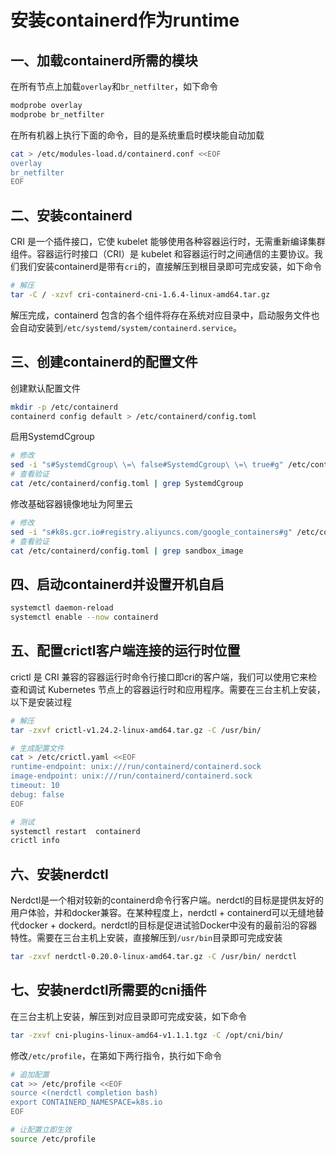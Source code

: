 # 安装containerd作为runtime

## 一、加载containerd所需的模块

在所有节点上加载`overlay`和`br_netfilter`，如下命令

```bash
modprobe overlay
modprobe br_netfilter
```

在所有机器上执行下面的命令，目的是系统重启时模块能自动加载

```bash
cat > /etc/modules-load.d/containerd.conf <<EOF
overlay
br_netfilter
EOF
```

## 二、安装containerd

CRI 是一个插件接口，它使 kubelet 能够使用各种容器运行时，无需重新编译集群组件。容器运行时接口（CRI）是 kubelet 和容器运行时之间通信的主要协议。我们我们安装containerd是带有`cri`的，直接解压到根目录即可完成安装，如下命令

```bash
# 解压
tar -C / -xzvf cri-containerd-cni-1.6.4-linux-amd64.tar.gz
```

解压完成，containerd 包含的各个组件将存在系统对应目录中，启动服务文件也会自动安装到`/etc/systemd/system/containerd.service`。

## 三、创建containerd的配置文件

创建默认配置文件

```bash
mkdir -p /etc/containerd
containerd config default > /etc/containerd/config.toml
```

启用SystemdCgroup

```bash
# 修改
sed -i "s#SystemdCgroup\ \=\ false#SystemdCgroup\ \=\ true#g" /etc/containerd/config.toml
# 查看验证
cat /etc/containerd/config.toml | grep SystemdCgroup
```

修改基础容器镜像地址为阿里云

```bash
# 修改
sed -i "s#k8s.gcr.io#registry.aliyuncs.com/google_containers#g" /etc/containerd/config.toml
# 查看验证
cat /etc/containerd/config.toml | grep sandbox_image
```

## 四、启动containerd并设置开机自启

```bash
systemctl daemon-reload
systemctl enable --now containerd
```

## 五、配置crictl客户端连接的运行时位置

crictl 是 CRI 兼容的容器运行时命令行接口即cri的客户端，我们可以使用它来检查和调试 Kubernetes 节点上的容器运行时和应用程序。需要在三台主机上安装，以下是安装过程

```bash
# 解压
tar -zxvf crictl-v1.24.2-linux-amd64.tar.gz -C /usr/bin/

# 生成配置文件
cat > /etc/crictl.yaml <<EOF
runtime-endpoint: unix:///run/containerd/containerd.sock
image-endpoint: unix:///run/containerd/containerd.sock
timeout: 10
debug: false
EOF

# 测试
systemctl restart  containerd
crictl info
```

## 六、安装nerdctl

Nerdctl是一个相对较新的containerd命令行客户端。nerdctl的目标是提供友好的用户体验，并和docker兼容。在某种程度上，nerdctl + containerd可以无缝地替代docker + dockerd。nerdctl的目标是促进试验Docker中没有的最前沿的容器特性。需要在三台主机上安装，直接解压到`/usr/bin`目录即可完成安装

```bash
tar -zxvf nerdctl-0.20.0-linux-amd64.tar.gz -C /usr/bin/ nerdctl
```

## 七、安装nerdctl所需要的cni插件

在三台主机上安装，解压到对应目录即可完成安装，如下命令

```bash
tar -zxvf cni-plugins-linux-amd64-v1.1.1.tgz -C /opt/cni/bin/
```

修改`/etc/profile`，在第如下两行指令，执行如下命令

```bash
# 追加配置
cat >> /etc/profile <<EOF
source <(nerdctl completion bash)
export CONTAINERD_NAMESPACE=k8s.io
EOF

# 让配置立即生效
source /etc/profile
```
